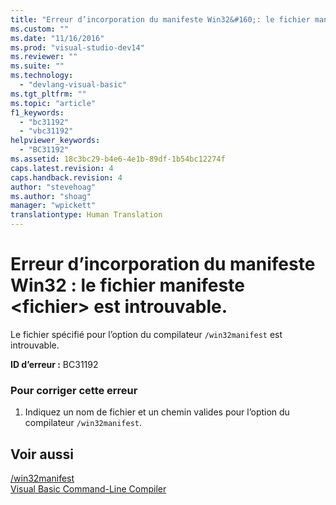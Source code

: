 ```yaml
---
title: "Erreur d’incorporation du manifeste Win32&#160;: le fichier manifeste &lt;fichier&gt; est introuvable. | Microsoft Docs"
ms.custom: ""
ms.date: "11/16/2016"
ms.prod: "visual-studio-dev14"
ms.reviewer: ""
ms.suite: ""
ms.technology: 
  - "devlang-visual-basic"
ms.tgt_pltfrm: ""
ms.topic: "article"
f1_keywords: 
  - "bc31192"
  - "vbc31192"
helpviewer_keywords: 
  - "BC31192"
ms.assetid: 18c3bc29-b4e6-4e1b-89df-1b54bc12274f
caps.latest.revision: 4
caps.handback.revision: 4
author: "stevehoag"
ms.author: "shoag"
manager: "wpickett"
translationtype: Human Translation
---
```

# Erreur d’incorporation du manifeste Win32&#160;: le fichier manifeste &lt;fichier&gt; est introuvable.
Le fichier spécifié pour l’option du compilateur `/win32manifest` est introuvable.  
  
 **ID d’erreur :** BC31192  
  
### Pour corriger cette erreur  
  
1.  Indiquez un nom de fichier et un chemin valides pour l’option du compilateur `/win32manifest`.  
  
## Voir aussi  
 [\/win32manifest](../../visual-basic/reference/command-line-compiler/win32manifest.md)   
 [Visual Basic Command\-Line Compiler](../../visual-basic/reference/command-line-compiler/index.md)